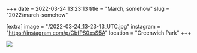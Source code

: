 +++
date = 2022-03-24 13:23:13
title = "March, somehow"
slug = "2022/march-somehow"

[extra]
image = "/2022-03-24_13-23-13_UTC.jpg"
instagram = "https://instagram.com/p/CbfPS0xsS5A"
location = "Greenwich Park"
+++

<img src="/2022-03-24_13-23-13_UTC.jpg" />
